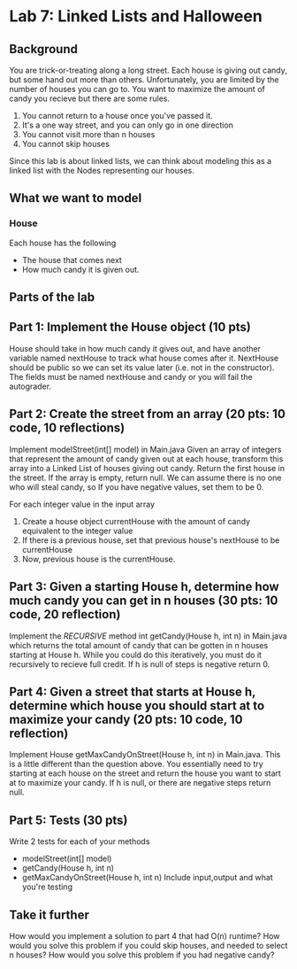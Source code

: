 # Lab 7: Linked Lists and Halloween

## Background
You are trick-or-treating along a long street. Each house is giving out candy, but some hand out more than others. Unfortunately, you are limited by the number of houses you can go to. You want to maximize the amount of candy you recieve but there are some rules.
1) You cannot return to a house once you've passed it.
2) It's a one way street, and you can only go in one direction
3) You cannot visit more than n houses
4) You cannot skip houses

Since this lab is about linked lists, we can think about modeling this as a linked list with the Nodes representing our houses.

## What we want to model
### House
Each house has the following
* The house that comes next 
* How much candy it is given out.



## Parts of the lab

## Part 1: Implement the House object (10 pts)
House should take in how much candy it gives out, and have another variable named nextHouse to track what house comes after it. 
NextHouse should be public so we can set its value later (i.e. not in the constructor). The fields must be named nextHouse and candy or you will fail the autograder.

## Part 2: Create the street from an array (20 pts: 10 code, 10 reflections)
Implement modelStreet(int[] model) in Main.java Given an array of integers that represent the amount of candy given out at each house, transform this array into a Linked List of houses giving out candy.
Return the first house in the street. If the array is empty, return null.  We can assume there is no one who will steal candy, so 
If you have negative values, set them to be 0.  

For each integer value in the input array
1) Create a house object currentHouse with the amount of candy equivalent to the integer value
2) If there is a previous house, set that previous house's nextHouse to be currentHouse
3) Now, previous house is the currentHouse.

## Part 3: Given a starting House h, determine how much candy you can get in n houses (30 pts: 10 code, 20 reflection)
Implement the *RECURSIVE* method int getCandy(House h, int n) in Main.java which returns the total amount of candy that can be gotten in n houses starting at House h. While you could do this iteratively, you must do it recursively to recieve full credit. If h is null of steps is negative return 0.

## Part 4: Given a street that starts at House h, determine which house you should start at to maximize your candy (20 pts: 10 code, 10 reflection)
Implement House getMaxCandyOnStreet(House h, int n) in Main.java. This is a little different than the question above. 
You essentially need to try starting at each house on the street and return the house you want to start at to maximize your candy.
If h is null, or there are negative steps return null.

## Part 5: Tests (30 pts)
Write 2 tests for each of your methods
* modelStreet(int[] model)
* getCandy(House h, int n)
* getMaxCandyOnStreet(House h, int n)
Include input,output and what you're testing

## Take it further
How would you implement a solution to part 4 that had O(n) runtime?
How would you solve this problem if you could skip houses, and needed to select n houses?
How would you solve this problem if you had negative candy?
